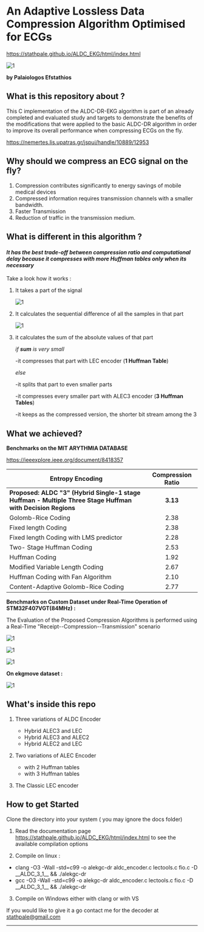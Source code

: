 # An Adaptive Lossless Data Compression Algorithm Optimised for ECGs

 https://stathpale.github.io/ALDC_EKG/html/index.html

![1](./docs/html/png/0.PNG)



**by Palaiologos Efstathios**

## What is this repository about ?

This C implementation of the ALDC-DR-EKG algorithm is part of an already completed and evaluated study and targets to demonstrate the benefits of the modifications that were applied to the basic ALDC-DR algorithm in order to improve its overall performance when compressing ECGs on the fly.

https://nemertes.lis.upatras.gr/jspui/handle/10889/12953

## Why should we compress an ECG signal on the fly?

1. Compression contributes significantly to energy savings of mobile medical devices
2. Compressed information requires transmission channels with a smaller bandwidth.
3. Faster Transmission
4. Reduction of traffic in the transmission medium.

## What is different in this algorithm ?

#### *It has the best trade-off  between compression ratio and computational delay because it compresses with more Huffman tables only when its necessary*

Take a look how it works :

1. It takes  a part of the signal  

   ![1](./docs/html/png/aldc1.PNG)

2. It calculates the sequential difference of all the samples in that part  

   ![1](./docs/html/png/aldc2.PNG)

3. it calculates the sum of the absolute values of that part  

   *if **sum** is very small* 

     -it compresses that part with LEC encoder  (**1 Huffman Table**) 

   *else*

     -it splits that part to even smaller parts

     -it compresses every smaller part with ALEC3 encoder (**3 Huffman Tables**) 

     -it keeps as the compressed version, the shorter bit stream among the 3

   

   

## What we achieved?

**Benchmarks on the MIT ARYTHMIA DATABASE**

https://ieeexplore.ieee.org/document/8418357

| Entropy Encoding                                             | Compression Ratio |
| ------------------------------------------------------------ | :---------------: |
| **Proposed: ALDC "3" (Hybrid Single-1 stage Huffman - Multiple Three Stage Huffman with Decision Regions** |     **3.13**      |
| Golomb-Rice Coding                                           |       2.38        |
| Fixed length Coding                                          |       2.38        |
| Fixed length  Coding with LMS predictor                      |       2.28        |
| Two- Stage Huffman Coding                                    |       2.53        |
| Huffman Coding                                               |       1.92        |
| Modified Variable Length Coding                              |       2.67        |
| Huffman Coding with Fan Algorithm                            |       2.10        |
| Content-Adaptive Golomb-Rice Coding                          |       2.77        |



**Benchmarks on Custom Dataset under Real-Time Operation of STM32F407VGT(84MHz) :**

The Evaluation of the Proposed Compression Algorithms  is performed using a Real-Time "Receipt--Compression--Transmission" scenario



![1](./docs/html/png/1.PNG)

![1](./docs/html/png/2.PNG)

![1](./docs/html/png/3.PNG)

**On  ekgmove dataset  :**

![1](./docs/html/png/4.PNG)

## What's  inside  this repo

1. Three variations of ALDC Encoder 
   - Hybrid ALEC3 and LEC
   - Hybrid ALEC3 and ALEC2
   - Hybrid ALEC2 and LEC

2. Two variations of  ALEC Encoder 
   - with 2 Huffman tables
   - with 3 Huffman tables

3. The Classic LEC encoder

## How to get Started 

 Clone the directory into your system ( you may ignore the docs folder)

1.  Read the documentation page https://stathpale.github.io/ALDC_EKG/html/index.html to see the available compilation options

2.  Compile on linux   : 

   - clang -O3 -Wall -std=c99 -o alekgc-dr aldc_encoder.c lectools.c fio.c -D \_\_ALDC\_3\_1\_\_ && ./alekgc-dr  
   - gcc -O3 -Wall -std=c99 -o alekgc-dr aldc_encoder.c lectools.c fio.c -D \_\_ALDC\_3\_1\_\_ && 	./alekgc-dr 

3. Compile on Windows either with clang or with VS

   

If you would like to give it a go contact me for the decoder at stathpale@gmail.com

****

